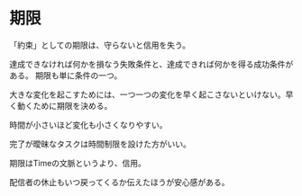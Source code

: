 # 期限

「約束」としての期限は、守らないと信用を失う。

達成できなければ何かを損なう失敗条件と、達成できれば何かを得る成功条件がある。
期限も単に条件の一つ。

大きな変化を起こすためには、一つ一つの変化を早く起こさないといけない。早く動くために期限を決める。

時間が小さいほど変化も小さくなりやすい。

完了が曖昧なタスクは時間制限を設けた方がいい。

期限はTimeの文脈というより、信用。

配信者の休止もいつ戻ってくるか伝えたほうが安心感がある。
